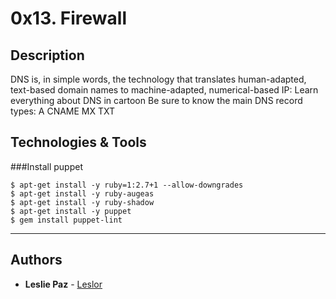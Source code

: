# 0x13. Firewall

## Description
DNS is, in simple words, the technology that translates human-adapted, text-based domain names to machine-adapted, numerical-based IP:
Learn everything about DNS in cartoon
Be sure to know the main DNS record types:
A
CNAME
MX
TXT
## Technologies & Tools
###Install puppet

```
$ apt-get install -y ruby=1:2.7+1 --allow-downgrades
$ apt-get install -y ruby-augeas
$ apt-get install -y ruby-shadow
$ apt-get install -y puppet
$ gem install puppet-lint
```
---

## Authors
* **Leslie Paz** - [Leslor](https://github.com/Leslor)
